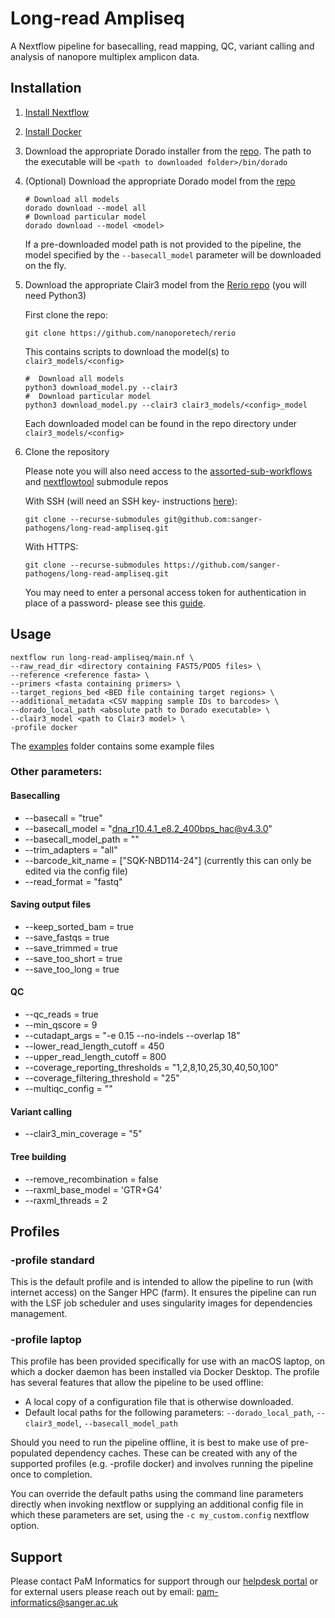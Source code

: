 # Long-read Ampliseq

A Nextflow pipeline for basecalling, read mapping, QC, variant calling and analysis of nanopore multiplex amplicon data.

## Installation
1. [Install Nextflow](https://www.nextflow.io/docs/latest/install.html)

2. [Install Docker](https://docs.docker.com/engine/install/)

3. Download the appropriate Dorado installer from the [repo](https://github.com/nanoporetech/dorado#installation). The path to the executable will be ```<path to downloaded folder>/bin/dorado```

4. (Optional) Download the appropriate Dorado model from the [repo](https://github.com/nanoporetech/dorado/#available-basecalling-models)
    ```
    # Download all models
    dorado download --model all
    # Download particular model
    dorado download --model <model>
    ```
    If a pre-downloaded model path is not provided to the pipeline, the model specified by the `--basecall_model` parameter will be downloaded on the fly.

5. Download the appropriate Clair3 model from the [Rerio repo](https://github.com/nanoporetech/rerio?tab=readme-ov-file#clair3-models) (you will need Python3)
    
    First clone the repo:
    ```
    git clone https://github.com/nanoporetech/rerio
    ```
    This contains scripts to download the model(s) to ```clair3_models/<config>```
    ```
    #  Download all models
    python3 download_model.py --clair3
    #  Download particular model
    python3 download_model.py --clair3 clair3_models/<config>_model
    ```
    Each downloaded model can be found in the repo directory under ```clair3_models/<config>```

6. Clone the repository

    Please note you will also need access to the [assorted-sub-workflows](https://github.com/sanger-pathogens/assorted-sub-workflows/tree/b065b17b0ee663483fa14c09fc9b1dede9afa8ba) and [nextflowtool](https://github.com/sanger-pathogens/nextflowtool/tree/74b25a9346d243db662caccb777296061400b65a) submodule repos

    With SSH (will need an SSH key- instructions [here](https://docs.github.com/en/authentication/connecting-to-github-with-ssh/adding-a-new-ssh-key-to-your-github-account)):
    ```
    git clone --recurse-submodules git@github.com:sanger-pathogens/long-read-ampliseq.git
    ```

    With HTTPS:
    
    ```
    git clone --recurse-submodules https://github.com/sanger-pathogens/long-read-ampliseq.git
    ```
    You may need to enter a personal access token for authentication in place of a password- please see this [guide](https://docs.github.com/en/authentication/keeping-your-account-and-data-secure/managing-your-personal-access-tokens). 

## Usage
```
nextflow run long-read-ampliseq/main.nf \
--raw_read_dir <directory containing FAST5/POD5 files> \
--reference <reference fasta> \
--primers <fasta containing primers> \
--target_regions_bed <BED file containing target regions> \
--additional_metadata <CSV mapping sample IDs to barcodes> \
--dorado_local_path <absolute path to Dorado executable> \
--clair3_model <path to Clair3 model> \
-profile docker
```
The [examples](examples) folder contains some example files

### Other parameters:

#### Basecalling
- --basecall = "true"
- --basecall_model = "dna_r10.4.1_e8.2_400bps_hac@v4.3.0"
- --basecall_model_path = ""
- --trim_adapters = "all"
- --barcode_kit_name = ["SQK-NBD114-24"] (currently this can only be edited via the config file)
- --read_format = "fastq"

#### Saving output files
- --keep_sorted_bam = true
- --save_fastqs = true
- --save_trimmed = true
- --save_too_short = true
- --save_too_long = true

#### QC
- --qc_reads = true
- --min_qscore = 9
- --cutadapt_args = "-e 0.15 --no-indels --overlap 18"
- --lower_read_length_cutoff = 450
- --upper_read_length_cutoff = 800
- --coverage_reporting_thresholds = "1,2,8,10,25,30,40,50,100"
- --coverage_filtering_threshold = "25"
- --multiqc_config = ""

#### Variant calling
- --clair3_min_coverage = "5"

#### Tree building
- --remove_recombination = false
- --raxml_base_model = 'GTR+G4'
- --raxml_threads = 2


## Profiles

### -profile standard

This is the default profile and is intended to allow the pipeline to run (with internet access) on the Sanger HPC (farm). It ensures the pipeline can run with the LSF job scheduler and uses singularity images for dependencies management.

### -profile laptop

This profile has been provided specifically for use with an macOS laptop, on which a docker daemon has been installed via Docker Desktop. The profile has several features that allow the pipeline to be used offline:
- A local copy of a configuration file that is otherwise downloaded.
- Default local paths for the following parameters: `--dorado_local_path`, `--clair3_model`, `--basecall_model_path`

Should you need to run the pipeline offline, it is best to make use of pre-populated dependency caches. These can be created with any of the supported profiles (e.g. -profile docker) and involves running the pipeline once to completion.

You can override the default paths using the command line parameters directly when invoking nextflow or supplying an additional config file in which these parameters are set, using the `-c my_custom.config` nextflow option.

## Support
Please contact PaM Informatics for support through our [helpdesk portal](https://jira.sanger.ac.uk/servicedesk/customer/portal/16) or for external users please reach out by email: pam-informatics@sanger.ac.uk
